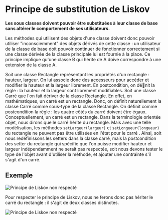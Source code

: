 # Principe de substitution de Liskov

**Les sous classes doivent pouvoir être substituées à leur classe de base sans altérer le comportement de ses utilisateurs.**

Les méthodes qui utilisent des objets d'une classe doivent donc pouvoir utiliser "inconsciemment" des objets dérivés de cette classe : un utilisateur de la classe de base doit pouvoir continuer de fonctionner
correctement si une classe dérivée de la classe principale lui est fournie à la place.
Ce principe implique qu'une classe B qui hérite de A doive correspondre à une extension de la classe A.

Soit une classe Rectangle représentant les propriétés d'un rectangle : hauteur, largeur. On lui associe donc des accesseurs pour accéder et modifier la hauteur et la largeur librement. En postcondition, on
dénit la règle : la hauteur et la largeur sont librement modifiables.
Soit une classe Carré que l'on fait dériver de la classe Rectangle. En effet, en mathématiques, un carré est un rectangle. Donc, on définit naturellement la classe Carré comme sous-type de la classe Rectangle. On
définit comme postcondition la règle : les quatre côtés du carré doivent être égaux.
Conceptuellement, un carré est un rectangle. Dans la terminologie orientée objet, nous dirons que le carré hérite du rectangle. Mais avec une telle modélisation, les méthodes
```setLargeur(largeur)``` et ```setLongueur(longueur)```
du rectangle ne peuvent pas être utilisées en l'état pour le carré .
Ainsi, soit nous redéfinissons les setters dans la classe carré, mais la postcondition des setter du rectangle qui spécifie que l'on puisse modifier hauteur et largeur indépendamment ne serait pas respectée, soit nous devons tester le type de l'objet avant d'utiliser la méthode, et ajouter une contrainte s'il s'agit d'un carré.

## Exemple

![Principe de Liskov non respecté](solid_liskov_nok.png)

Pour respecter le principe de Liskov, nous ne ferons donc pas hériter le carré du rectangle : il s'agit de deux classes distinctes.

![Principe de Liskov non respecté](solid_liskov_ok.png)
